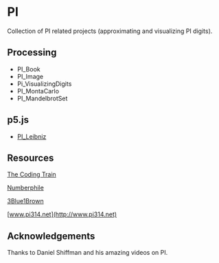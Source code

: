 # PI
Collection of PI related projects (approximating and visualizing PI digits).

## Processing
- PI_Book
- PI_Image
- Pi_VisualizingDigits
- PI_MontaCarlo
- PI_MandelbrotSet

## p5.js
- [PI_Leibniz](https://github.com/jackroi/pi/PI_Leibniz/)

## Resources
[The Coding Train](https://www.youtube.com/user/shiffman)

[Numberphile](https://www.youtube.com/user/numberphile)

[3Blue1Brown](https://www.youtube.com/channel/UCYO_jab_esuFRV4b17AJtAw)

[www.pi314.net](http://www.pi314.net)

## Acknowledgements
Thanks to Daniel Shiffman and his amazing videos on PI.
